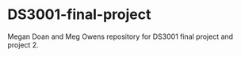 # DS3001-final-project
Megan Doan and Meg Owens repository for DS3001 final project and project 2. 
